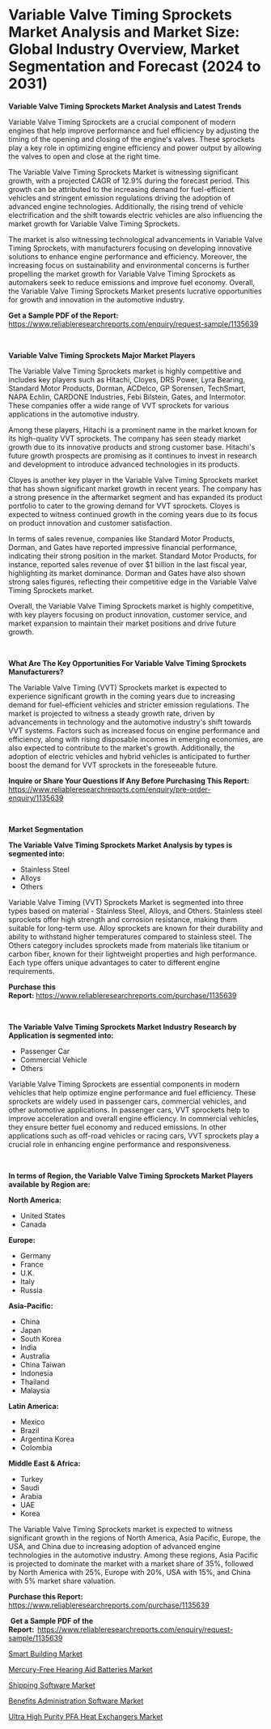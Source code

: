 <p><h1>Variable Valve Timing Sprockets Market Analysis and Market Size: Global Industry Overview, Market Segmentation and Forecast (2024 to 2031)</h1></p><p><strong>Variable Valve Timing Sprockets Market Analysis and Latest Trends</strong></p>
<p><p>Variable Valve Timing Sprockets are a crucial component of modern engines that help improve performance and fuel efficiency by adjusting the timing of the opening and closing of the engine's valves. These sprockets play a key role in optimizing engine efficiency and power output by allowing the valves to open and close at the right time.</p><p>The Variable Valve Timing Sprockets Market is witnessing significant growth, with a projected CAGR of 12.9% during the forecast period. This growth can be attributed to the increasing demand for fuel-efficient vehicles and stringent emission regulations driving the adoption of advanced engine technologies. Additionally, the rising trend of vehicle electrification and the shift towards electric vehicles are also influencing the market growth for Variable Valve Timing Sprockets.</p><p>The market is also witnessing technological advancements in Variable Valve Timing Sprockets, with manufacturers focusing on developing innovative solutions to enhance engine performance and efficiency. Moreover, the increasing focus on sustainability and environmental concerns is further propelling the market growth for Variable Valve Timing Sprockets as automakers seek to reduce emissions and improve fuel economy. Overall, the Variable Valve Timing Sprockets Market presents lucrative opportunities for growth and innovation in the automotive industry.</p></p>
<p><strong>Get a Sample PDF of the Report:&nbsp;</strong> <a href="https://www.reliableresearchreports.com/enquiry/request-sample/1135639">https://www.reliableresearchreports.com/enquiry/request-sample/1135639</a></p>
<p>&nbsp;</p>
<p><strong>Variable Valve Timing Sprockets Major Market Players</strong></p>
<p><p>The Variable Valve Timing Sprockets market is highly competitive and includes key players such as Hitachi, Cloyes, DRS Power, Lyra Bearing, Standard Motor Products, Dorman, ACDelco, GP Sorensen, TechSmart, NAPA Echlin, CARDONE Industries, Febi Bilstein, Gates, and Intermotor. These companies offer a wide range of VVT sprockets for various applications in the automotive industry.</p><p>Among these players, Hitachi is a prominent name in the market known for its high-quality VVT sprockets. The company has seen steady market growth due to its innovative products and strong customer base. Hitachi's future growth prospects are promising as it continues to invest in research and development to introduce advanced technologies in its products.</p><p>Cloyes is another key player in the Variable Valve Timing Sprockets market that has shown significant market growth in recent years. The company has a strong presence in the aftermarket segment and has expanded its product portfolio to cater to the growing demand for VVT sprockets. Cloyes is expected to witness continued growth in the coming years due to its focus on product innovation and customer satisfaction.</p><p>In terms of sales revenue, companies like Standard Motor Products, Dorman, and Gates have reported impressive financial performance, indicating their strong position in the market. Standard Motor Products, for instance, reported sales revenue of over $1 billion in the last fiscal year, highlighting its market dominance. Dorman and Gates have also shown strong sales figures, reflecting their competitive edge in the Variable Valve Timing Sprockets market.</p><p>Overall, the Variable Valve Timing Sprockets market is highly competitive, with key players focusing on product innovation, customer service, and market expansion to maintain their market positions and drive future growth.</p></p>
<p>&nbsp;</p>
<p><strong>What Are The Key Opportunities For Variable Valve Timing Sprockets Manufacturers?</strong></p>
<p><p>The Variable Valve Timing (VVT) Sprockets market is expected to experience significant growth in the coming years due to increasing demand for fuel-efficient vehicles and stricter emission regulations. The market is projected to witness a steady growth rate, driven by advancements in technology and the automotive industry's shift towards VVT systems. Factors such as increased focus on engine performance and efficiency, along with rising disposable incomes in emerging economies, are also expected to contribute to the market's growth. Additionally, the adoption of electric vehicles and hybrid vehicles is anticipated to further boost the demand for VVT sprockets in the foreseeable future.</p></p>
<p><strong>Inquire or Share Your Questions If Any Before Purchasing This Report:</strong> <a href="https://www.reliableresearchreports.com/enquiry/pre-order-enquiry/1135639">https://www.reliableresearchreports.com/enquiry/pre-order-enquiry/1135639</a></p>
<p>&nbsp;</p>
<p><strong>Market Segmentation</strong></p>
<p><strong>The Variable Valve Timing Sprockets Market Analysis by types is segmented into:</strong></p>
<p><ul><li>Stainless Steel</li><li>Alloys</li><li>Others</li></ul></p>
<p><p>Variable Valve Timing (VVT) Sprockets Market is segmented into three types based on material - Stainless Steel, Alloys, and Others. Stainless steel sprockets offer high strength and corrosion resistance, making them suitable for long-term use. Alloy sprockets are known for their durability and ability to withstand higher temperatures compared to stainless steel. The Others category includes sprockets made from materials like titanium or carbon fiber, known for their lightweight properties and high performance. Each type offers unique advantages to cater to different engine requirements.</p></p>
<p><strong>Purchase this Report:&nbsp;</strong><a href="https://www.reliableresearchreports.com/purchase/1135639">https://www.reliableresearchreports.com/purchase/1135639</a></p>
<p>&nbsp;</p>
<p><strong>The Variable Valve Timing Sprockets Market Industry Research by Application is segmented into:</strong></p>
<p><ul><li>Passenger Car</li><li>Commercial Vehicle</li><li>Others</li></ul></p>
<p><p>Variable Valve Timing Sprockets are essential components in modern vehicles that help optimize engine performance and fuel efficiency. These sprockets are widely used in passenger cars, commercial vehicles, and other automotive applications. In passenger cars, VVT sprockets help to improve acceleration and overall engine efficiency. In commercial vehicles, they ensure better fuel economy and reduced emissions. In other applications such as off-road vehicles or racing cars, VVT sprockets play a crucial role in enhancing engine performance and responsiveness.</p></p>
<p>&nbsp;</p>
<p><strong>In terms of Region, the Variable Valve Timing Sprockets Market Players available by Region are:</strong></p>
<p>
    <p> <strong> North America: </strong>
        <ul>
            <li>United States</li>
            <li>Canada</li>
        </ul>
        </p> 
    <p> <strong> Europe: </strong>
        <ul>
            <li>Germany</li>
            <li>France</li>
            <li>U.K.</li>
            <li>Italy</li>
            <li>Russia</li>
        </ul>
        </p> 
    <p> <strong> Asia-Pacific: </strong>
        <ul>
            <li>China</li>
            <li>Japan</li>
            <li>South Korea</li>
            <li>India</li>
            <li>Australia</li>
            <li>China Taiwan</li>
            <li>Indonesia</li>
            <li>Thailand</li>
            <li>Malaysia</li>
        </ul>
        </p> 
    <p> <strong> Latin America: </strong>
        <ul>
            <li>Mexico</li>
            <li>Brazil</li>
            <li>Argentina Korea</li>
            <li>Colombia</li>
        </ul>
        </p> 
    <p> <strong> Middle East & Africa: </strong>
        <ul>
            <li>Turkey</li>
            <li>Saudi</li>
            <li>Arabia</li>
            <li>UAE</li>
            <li>Korea</li>
        </ul>
    </p>
    </p>
<p><p>The Variable Valve Timing Sprockets market is expected to witness significant growth in the regions of North America, Asia Pacific, Europe, the USA, and China due to increasing adoption of advanced engine technologies in the automotive industry. Among these regions, Asia Pacific is projected to dominate the market with a market share of 35%, followed by North America with 25%, Europe with 20%, USA with 15%, and China with 5% market share valuation.</p></p>
<p><strong>Purchase this Report: </strong><a href="https://www.reliableresearchreports.com/purchase/1135639">https://www.reliableresearchreports.com/purchase/1135639</a></p>
<p>&nbsp;<strong>Get a Sample PDF of the Report:&nbsp;&nbsp;</strong><a href="https://www.reliableresearchreports.com/enquiry/request-sample/1135639">https://www.reliableresearchreports.com/enquiry/request-sample/1135639</a></p>
<p><strong></strong></p>
<p><p><a href="https://medium.com/@paulbryant18/smart-building-market-share-evolution-and-market-growth-trends-2024-2031-cc8cd61a2368">Smart Building Market</a></p><p><a href="https://github.com/mauripalmi/Market-Research-Report-List-2/blob/main/mercury-free-hearing-aid-batteries-market.md">Mercury-Free Hearing Aid Batteries Market</a></p><p><a href="https://medium.com/@paulbryant18/analyzing-shipping-software-market-global-industry-perspective-and-forecast-2024-to-2031-58f67c3bf786">Shipping Software Market</a></p><p><a href="https://medium.com/@paulbryant18/benefits-administration-software-market-analysis-its-cagr-market-segmentation-and-global-industry-42f21e2b3a1a">Benefits Administration Software Market</a></p><p><a href="https://github.com/nicoletavirag/Market-Research-Report-List-2/blob/main/ultra-high-purity-pfa-heat-exchangers-market.md">Ultra High Purity PFA Heat Exchangers Market</a></p></p>